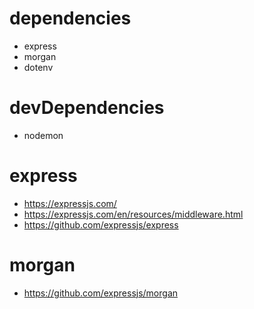 # dependencies

- express
- morgan
- dotenv

# devDependencies

- nodemon

# express

- https://expressjs.com/
- https://expressjs.com/en/resources/middleware.html
- https://github.com/expressjs/express

# morgan

- https://github.com/expressjs/morgan
